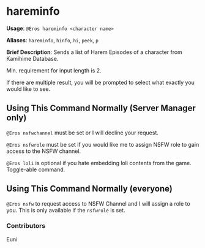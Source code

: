 # hareminfo

**Usage**: `@Eros hareminfo <character name>`

**Aliases**: `hareminfo`, `hinfo`, `hi`, `peek`, `p`

**Brief Description**: Sends a list of Harem Episodes of a character from Kamihime Database.

Min. requirement for input length is 2.

If there are multiple result, you will be prompted to select what exactly you would like to see.

## Using This Command Normally \(Server Manager only\)

`@Eros nsfwchannel` must be set or I will decline your request.

`@Eros nsfwrole` must be set if you would like me to assign NSFW role to gain access to the NSFW channel.

`@Eros loli` is optional if you hate embedding loli contents from the game. Toggle-able command.

## Using This Command Normally \(everyone\)

`@Eros nsfw` to request access to NSFW Channel and I will assign a role to you. This is only available if the `nsfwrole` is set.

### Contributors

Euni

